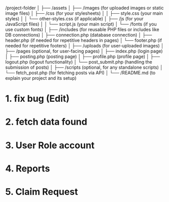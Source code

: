 /project-folder
│
├── /assets
│   ├── /images (for uploaded images or static image files)
│   ├── /css (for your stylesheets)
│   │   ├── style.css (your main styles)
│   │   └── other-styles.css (if applicable)
│   ├── /js (for your JavaScript files)
│   │   └── script.js (your main script)
│   └── /fonts (if you use custom fonts)
│
├── /includes (for reusable PHP files or includes like DB connections)
│   ├── connection.php (database connection)
│   ├── header.php (if needed for repetitive headers in pages)
│   └── footer.php (if needed for repetitive footers)
│
├── /uploads (for user-uploaded images)
│
├── /pages (optional, for user-facing pages)
│   ├── index.php (login page)
│   ├── posting.php (posting page)
│   ├── profile.php (profile page)
│   ├── logout.php (logout functionality)
│   └── post_submit.php (handling the submission of posts)
│
├── /scripts (optional, for any standalone scripts)
│   └── fetch_post.php (for fetching posts via API)
│
└── /README.md (to explain your project and its setup)




<!--TOMMOROW -->

# 1. fix bug (Edit)
# 2. fetch data found 
# 3. User Role account
# 4. Reports
# 5. Claim Request






